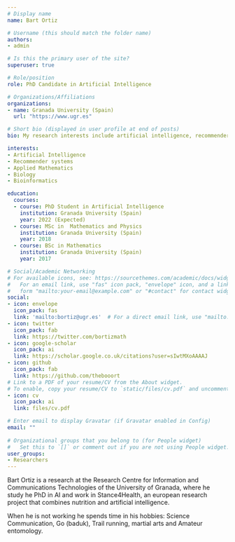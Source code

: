 ```yaml
---
# Display name
name: Bart Ortiz

# Username (this should match the folder name)
authors:
- admin

# Is this the primary user of the site?
superuser: true

# Role/position
role: PhD Candidate in Artificial Intelligence 

# Organizations/Affiliations
organizations:
- name: Granada University (Spain)
  url: "https://www.ugr.es"

# Short bio (displayed in user profile at end of posts)
bio: My research interests include artificial intelligence, recommender systems, biomathematics, numerical analysis.

interests:
- Artificial Intelligence
- Recommender systems
- Applied Mathematics
- Biology
- Bioinformatics

education:
  courses:
  - course: PhD Student in Artificial Intelligence
    institution: Granada University (Spain)
    year: 2022 (Expected)
  - course: MSc in  Mathematics and Physics
    institution: Granada University (Spain)
    year: 2018
  - course: BSc in Mathematics
    institution: Granada University (Spain)
    year: 2017

# Social/Academic Networking
# For available icons, see: https://sourcethemes.com/academic/docs/widgets/#icons
#   For an email link, use "fas" icon pack, "envelope" icon, and a link in the
#   form "mailto:your-email@example.com" or "#contact" for contact widget.
social:
- icon: envelope
  icon_pack: fas
  link: 'mailto:bortiz@ugr.es'  # For a direct email link, use "mailto:test@example.org".
- icon: twitter
  icon_pack: fab
  link: https://twitter.com/bortizmath
- icon: google-scholar
  icon_pack: ai
  link: https://scholar.google.co.uk/citations?user=sIwtMXoAAAAJ
- icon: github
  icon_pack: fab
  link: https://github.com/thebooort
# Link to a PDF of your resume/CV from the About widget.
# To enable, copy your resume/CV to `static/files/cv.pdf` and uncomment the lines below.  
- icon: cv
  icon_pack: ai
  link: files/cv.pdf

# Enter email to display Gravatar (if Gravatar enabled in Config)
email: ""
  
# Organizational groups that you belong to (for People widget)
#   Set this to `[]` or comment out if you are not using People widget.  
user_groups:
- Researchers
---
```


Bart Ortiz is a research at the Research Centre for Information and Communications Technologies of the University of Granada, where he study he PhD in AI and work in Stance4Health, an european research project that combines nutrition and artificial intelligence. 

When he is not working he spends time in his hobbies: Science Communication, Go (baduk), Trail running, martial arts and Amateur entomology.

